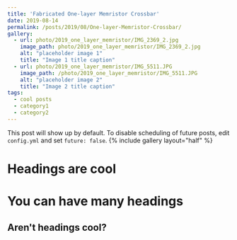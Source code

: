 ```yaml
---
title: 'Fabricated One-layer Memristor Crossbar'
date: 2019-08-14
permalink: /posts/2019/08/One-layer-Memristor-Crossbar/
gallery:
  - url: photo/2019_one_layer_memristor/IMG_2369_2.jpg
    image_path: photo/2019_one_layer_memristor/IMG_2369_2.jpg
    alt: "placeholder image 1"
    title: "Image 1 title caption"
  - url: photo/2019_one_layer_memristor/IMG_5511.JPG
    image_path: /photo/2019_one_layer_memristor/IMG_5511.JPG
    alt: "placeholder image 2"
    title: "Image 2 title caption"
tags:
  - cool posts
  - category1
  - category2
---
```

This post will show up by default. To disable scheduling of future posts, edit `config.yml` and set `future: false`. 
{% include gallery layout="half" %}




Headings are cool
======

You can have many headings
======

Aren't headings cool?
------